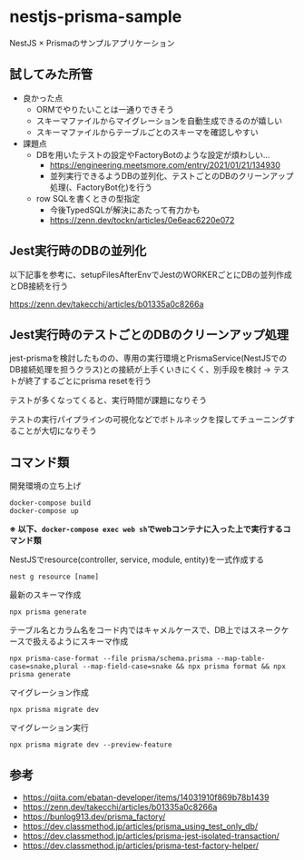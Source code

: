 # nestjs-prisma-sample

NestJS × Prismaのサンプルアプリケーション

## 試してみた所管
- 良かった点
  - ORMでやりたいことは一通りできそう
  - スキーマファイルからマイグレーションを自動生成できるのが嬉しい
  - スキーマファイルからテーブルごとのスキーマを確認しやすい
- 課題点
  - DBを用いたテストの設定やFactoryBotのような設定が煩わしい...
    - https://engineering.meetsmore.com/entry/2021/01/21/134930
    - 並列実行できるようDBの並列化、テストごとのDBのクリーンアップ処理(、FactoryBot化)を行う
  - row SQLを書くときの型指定
    - 今後TypedSQLが解決にあたって有力かも
    - https://zenn.dev/tockn/articles/0e6eac6220e072
## Jest実行時のDBの並列化
以下記事を参考に、setupFilesAfterEnvでJestのWORKERごとにDBの並列作成とDB接続を行う

https://zenn.dev/takecchi/articles/b01335a0c8266a

## Jest実行時のテストごとのDBのクリーンアップ処理
jest-prismaを検討したものの、専用の実行環境とPrismaService(NestJSでのDB接続処理を担うクラス)との接続が上手くいきにくく、別手段を検討
→ テストが終了するごとにprisma resetを行う

テストが多くなってくると、実行時間が課題になりそう

テストの実行パイプラインの可視化などでボトルネックを探してチューニングすることが大切になりそう

## コマンド類
開発環境の立ち上げ
```
docker-compose build
docker-compose up
```

**※ 以下、`docker-compose exec web sh`でwebコンテナに入った上で実行するコマンド類**

NestJSでresource(controller, service, module, entity)を一式作成する
```
nest g resource [name]
```

最新のスキーマ作成
```
npx prisma generate
```

テーブル名とカラム名をコード内ではキャメルケースで、DB上ではスネークケースで扱えるようにスキーマ作成
```
npx prisma-case-format --file prisma/schema.prisma --map-table-case=snake,plural --map-field-case=snake && npx prisma format && npx prisma generate
```

マイグレーション作成
```
npx prisma migrate dev
```

マイグレーション実行
```
npx prisma migrate dev --preview-feature
```

## 参考
- https://qiita.com/ebatan-developer/items/14031910f869b78b1439
- https://zenn.dev/takecchi/articles/b01335a0c8266a
- https://bunlog913.dev/prisma_factory/
- https://dev.classmethod.jp/articles/prisma_using_test_only_db/
- https://dev.classmethod.jp/articles/prisma-jest-isolated-transaction/
- https://dev.classmethod.jp/articles/prisma-test-factory-helper/
